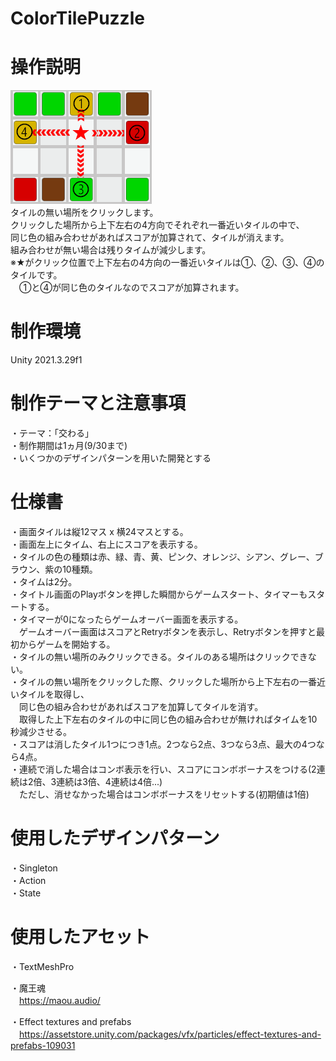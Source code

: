 # ColorTilePuzzle

# 操作説明
<img src="./playguide.png"></img>   
タイルの無い場所をクリックします。   
クリックした場所から上下左右の4方向でそれぞれ一番近いタイルの中で、   
同じ色の組み合わせがあればスコアが加算されて、タイルが消えます。   
組み合わせが無い場合は残りタイムが減少します。  
※★がクリック位置で上下左右の4方向の一番近いタイルは①、②、③、④のタイルです。  
　①と④が同じ色のタイルなのでスコアが加算されます。


# 制作環境
Unity 2021.3.29f1

# 制作テーマと注意事項
・テーマ：「交わる」   
・制作期間は1ヵ月(9/30まで)   
・いくつかのデザインパターンを用いた開発とする   

# 仕様書
・画面タイルは縦12マス x 横24マスとする。   
・画面左上にタイム、右上にスコアを表示する。  
・タイルの色の種類は赤、緑、青、黄、ピンク、オレンジ、シアン、グレー、ブラウン、紫の10種類。   
・タイムは2分。   
・タイトル画面のPlayボタンを押した瞬間からゲームスタート、タイマーもスタートする。  
・タイマーが0になったらゲームオーバー画面を表示する。  
　ゲームオーバー画面はスコアとRetryボタンを表示し、Retryボタンを押すと最初からゲームを開始する。  
・タイルの無い場所のみクリックできる。タイルのある場所はクリックできない。   
・タイルの無い場所をクリックした際、クリックした場所から上下左右の一番近いタイルを取得し、   
　同じ色の組み合わせがあればスコアを加算してタイルを消す。  
　取得した上下左右のタイルの中に同じ色の組み合わせが無ければタイムを10秒減少させる。  
・スコアは消したタイル1つにつき1点。2つなら2点、3つなら3点、最大の4つなら4点。  
・連続で消した場合はコンボ表示を行い、スコアにコンボボーナスをつける(2連続は2倍、3連続は3倍、4連続は4倍...)  
　ただし、消せなかった場合はコンボボーナスをリセットする(初期値は1倍)
  
# 使用したデザインパターン
・Singleton  
・Action  
・State

# 使用したアセット
・TextMeshPro  
  
・魔王魂  
　https://maou.audio/  
   
・Effect textures and prefabs  
　https://assetstore.unity.com/packages/vfx/particles/effect-textures-and-prefabs-109031
